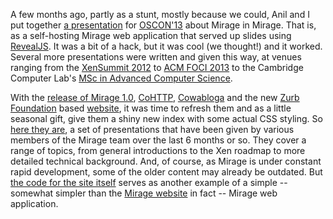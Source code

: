 A few months ago, partly as a stunt, mostly because we could, Anil and I put together [a presentation][oscon-deck] for [OSCON'13][oscon] about Mirage in Mirage. That is, as a self-hosting Mirage web application that served up slides using [RevealJS][]. It was a bit of a hack, but it was cool (we thought!) and it worked. Several more presentations were written and given this way, at venues ranging from the [XenSummit 2012][xensummit] to [ACM FOCI 2013][foci] to the Cambridge Computer Lab's [MSc in Advanced Computer Science][acs].

[oscon]: http://www.oscon.com/oscon2013/
[oscon-deck]: http://decks.openmirage.org/oscon13/
[revealjs]: http://lab.hakim.se/reveal-js/
[foci]: https://www.usenix.org/conference/foci13‎
[xensummit]: http://www-archive.xenproject.org/xensummit/xs12na_talks/M10b.html
[acs]: http://decks.openmirage.org/cam13/

With the [release of Mirage 1.0][mirage-release], [CoHTTP][], [Cowabloga][] and the new [Zurb Foundation][zurb] based [website][], it was time to refresh them and as a little seasonal gift, give them a shiny new index with some actual CSS styling. So [here they are][decks], a set of presentations that have been given by various members of the Mirage team over the last 6 months or so. They cover a range of topics, from general introductions to the Xen roadmap to more detailed technical background. And, of course, as Mirage is under constant rapid development, some of the older content may already be outdated. But [the code for the site itself][decks-code] serves as another example of a simple -- somewhat simpler than the [Mirage website][website] in fact -- Mirage web application.

[mirage-release]: http://openmirage.org/blog/releasing-mirage
[website]: http://openmirage.org/
[cowabloga]: http://github.com/mirage/cowabloga
[cohttp]: http://github.com/mirage/ocaml-cohttp
[zurb]: http://foundation.zurb.com/
[decks]: http://decks.openmirage.org/
[decks-code]: http://github.com/mirage/mirage-decks
